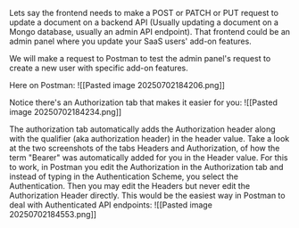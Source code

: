 
Lets say the frontend needs to make a POST or PATCH or PUT request to update a document on a backend API (Usually updating a document on a Mongo database, usually an admin API endpoint). That frontend could be an admin panel where you update your SaaS users' add-on features.

We will make a request to Postman to test the admin panel's request to create a new user with specific add-on features.

Here on Postman:
![[Pasted image 20250702184206.png]]

Notice there's an Authorization tab that makes it easier for you:
![[Pasted image 20250702184234.png]]

The authorization tab automatically adds the Authorization header along with the qualifier (aka authorization header) in the header value. Take a look at the two screenshots of the tabs Headers and Authorization, of how the term "Bearer" was automatically added for you in the Header value. For this to work, in Postman you edit the Authorization in the Authorization tab and instead of typing in the Authentication Scheme, you select the Authentication. Then you may edit the Headers but never edit the Authorization Header directly. This would be the easiest way in Postman to deal with Authenticated API endpoints:
![[Pasted image 20250702184553.png]]